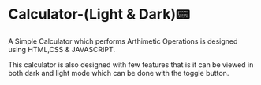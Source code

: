 # Calculator-(Light & Dark)📟

A Simple Calculator which performs Arthimetic Operations is designed using HTML,CSS & JAVASCRIPT.

This calculator is also designed with few features that is it can be viewed in both dark and light mode which can be done with the toggle button.
